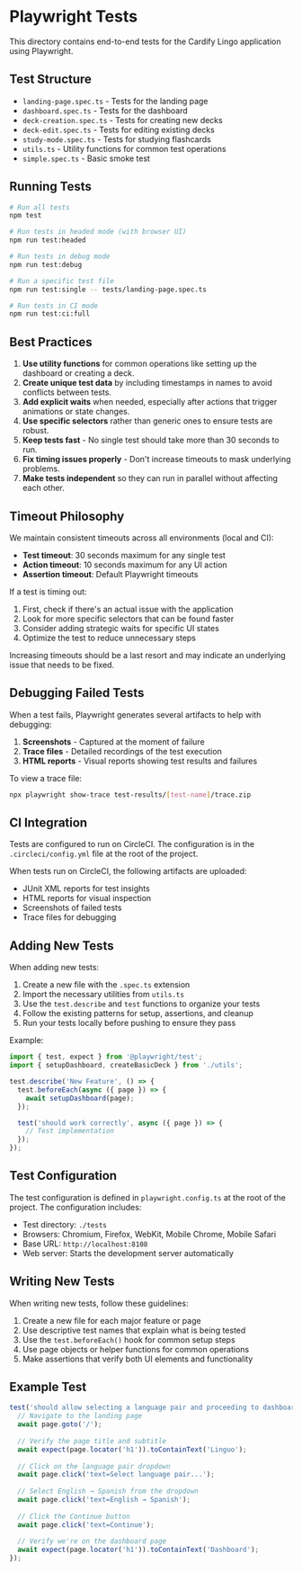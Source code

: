 # Playwright Tests

This directory contains end-to-end tests for the Cardify Lingo application using Playwright.

## Test Structure

- `landing-page.spec.ts` - Tests for the landing page
- `dashboard.spec.ts` - Tests for the dashboard
- `deck-creation.spec.ts` - Tests for creating new decks
- `deck-edit.spec.ts` - Tests for editing existing decks
- `study-mode.spec.ts` - Tests for studying flashcards
- `utils.ts` - Utility functions for common test operations
- `simple.spec.ts` - Basic smoke test

## Running Tests

```sh
# Run all tests
npm test

# Run tests in headed mode (with browser UI)
npm run test:headed

# Run tests in debug mode
npm run test:debug

# Run a specific test file
npm run test:single -- tests/landing-page.spec.ts

# Run tests in CI mode
npm run test:ci:full
```

## Best Practices

1. **Use utility functions** for common operations like setting up the dashboard or creating a deck.
2. **Create unique test data** by including timestamps in names to avoid conflicts between tests.
3. **Add explicit waits** when needed, especially after actions that trigger animations or state changes.
4. **Use specific selectors** rather than generic ones to ensure tests are robust.
5. **Keep tests fast** - No single test should take more than 30 seconds to run.
6. **Fix timing issues properly** - Don't increase timeouts to mask underlying problems.
7. **Make tests independent** so they can run in parallel without affecting each other.

## Timeout Philosophy

We maintain consistent timeouts across all environments (local and CI):
- **Test timeout**: 30 seconds maximum for any single test
- **Action timeout**: 10 seconds maximum for any UI action
- **Assertion timeout**: Default Playwright timeouts

If a test is timing out:
1. First, check if there's an actual issue with the application
2. Look for more specific selectors that can be found faster
3. Consider adding strategic waits for specific UI states
4. Optimize the test to reduce unnecessary steps

Increasing timeouts should be a last resort and may indicate an underlying issue that needs to be fixed.

## Debugging Failed Tests

When a test fails, Playwright generates several artifacts to help with debugging:

1. **Screenshots** - Captured at the moment of failure
2. **Trace files** - Detailed recordings of the test execution
3. **HTML reports** - Visual reports showing test results and failures

To view a trace file:

```sh
npx playwright show-trace test-results/[test-name]/trace.zip
```

## CI Integration

Tests are configured to run on CircleCI. The configuration is in the `.circleci/config.yml` file at the root of the project.

When tests run on CircleCI, the following artifacts are uploaded:
- JUnit XML reports for test insights
- HTML reports for visual inspection
- Screenshots of failed tests
- Trace files for debugging

## Adding New Tests

When adding new tests:

1. Create a new file with the `.spec.ts` extension
2. Import the necessary utilities from `utils.ts`
3. Use the `test.describe` and `test` functions to organize your tests
4. Follow the existing patterns for setup, assertions, and cleanup
5. Run your tests locally before pushing to ensure they pass

Example:

```typescript
import { test, expect } from '@playwright/test';
import { setupDashboard, createBasicDeck } from './utils';

test.describe('New Feature', () => {
  test.beforeEach(async ({ page }) => {
    await setupDashboard(page);
  });

  test('should work correctly', async ({ page }) => {
    // Test implementation
  });
});
```

## Test Configuration

The test configuration is defined in `playwright.config.ts` at the root of the project. The configuration includes:

- Test directory: `./tests`
- Browsers: Chromium, Firefox, WebKit, Mobile Chrome, Mobile Safari
- Base URL: `http://localhost:8108`
- Web server: Starts the development server automatically

## Writing New Tests

When writing new tests, follow these guidelines:

1. Create a new file for each major feature or page
2. Use descriptive test names that explain what is being tested
3. Use the `test.beforeEach()` hook for common setup steps
4. Use page objects or helper functions for common operations
5. Make assertions that verify both UI elements and functionality

## Example Test

```typescript
test('should allow selecting a language pair and proceeding to dashboard', async ({ page }) => {
  // Navigate to the landing page
  await page.goto('/');
  
  // Verify the page title and subtitle
  await expect(page.locator('h1')).toContainText('Linguo');
  
  // Click on the language pair dropdown
  await page.click('text=Select language pair...');
  
  // Select English → Spanish from the dropdown
  await page.click('text=English → Spanish');
  
  // Click the Continue button
  await page.click('text=Continue');
  
  // Verify we're on the dashboard page
  await expect(page.locator('h1')).toContainText('Dashboard');
});
